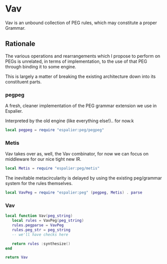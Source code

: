 # Vav


  Vav is an unbound collection of PEG rules, which may constitute a proper
Grammar\.


## Rationale

  The various operations and rearrangements which I propose to perform on
PEGs is unrelated, in terms of implementation, to the use of that PEG through
binding it to some engine\.

This is largely a matter of breaking the existing architecture down into its
constituent parts\.


### pegpeg

A fresh, cleaner implementation of the PEG grammar extension we use in
Espalier\.

Interpreted by the old engine \(like everything else\!\)\.\. for now\.k

```lua
local pegpeg = require "espalier:peg/pegpeg"
```


### Metis

Vav takes over as, well, the Vav combinator, for now we can focus on
middleware for our nice tight new IR\.

```lua
local Metis = require "espalier:peg/metis"
```

The inevitable metacircularity is delayed by using the existing peg/grammar
system for the rules themselves\.

```lua
local VavPeg = require "espalier:peg" (pegpeg, Metis) . parse
```


### Vav

```lua
local function Vav(peg_string)
   local rules = VavPeg(peg_string)
   rules.pegparse = VavPeg
   rules.peg_str = peg_string
   -- we'll have checks here

   return rules :synthesize()
end
```

```lua
return Vav
```

